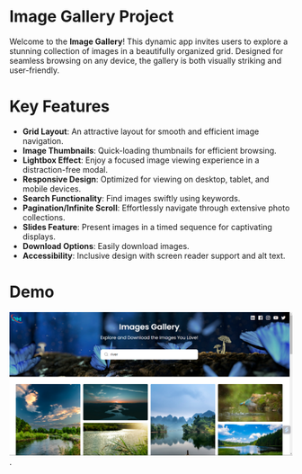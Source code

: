 # Image Gallery Project  

Welcome to the **Image Gallery**! This dynamic app invites users to explore a stunning collection of images in a beautifully organized grid. 
Designed for seamless browsing on any device, the gallery is both visually striking and user-friendly.  

# Key Features  

- **Grid Layout**: An attractive layout for smooth and efficient image navigation. 
- **Image Thumbnails**: Quick-loading thumbnails for efficient browsing.  
- **Lightbox Effect**: Enjoy a focused image viewing experience in a distraction-free modal.  
- **Responsive Design**: Optimized for viewing on desktop, tablet, and mobile devices.   
- **Search Functionality**: Find images swiftly using keywords.  
- **Pagination/Infinite Scroll**: Effortlessly navigate through extensive photo collections.  
- **Slides Feature**: Present images in a timed sequence for captivating displays.  
- **Download Options**: Easily download images.  
- **Accessibility**: Inclusive design with screen reader support and alt text.  

# Demo
![link-to-live-demo](https://github.com/OmkarMaurya-g1/IMAGE-GALLERY/blob/main/ImgGallery%20Demo.png).  
